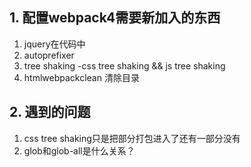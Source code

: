 ## 1. 配置webpack4需要新加入的东西

1. jquery在代码中
2. autoprefixer
3. tree shaking -css tree shaking && js tree shaking
4. htmlwebpackclean 清除目录


## 2. 遇到的问题

1. css tree shaking只是把部分打包进入了还有一部分没有
2. glob和glob-all是什么关系？